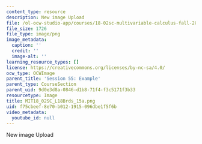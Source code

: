 ```yaml
---
content_type: resource
description: New image Upload
file: /ol-ocw-studio-app/courses/18-02sc-multivariable-calculus-fall-2010/f75cbeef8e70b0121915096dbe1f5f6b_MIT18_02SC_L18Brds_15a.png
file_size: 1726
file_type: image/png
image_metadata:
  caption: ''
  credit: ''
  image-alt: ''
learning_resource_types: []
license: https://creativecommons.org/licenses/by-nc-sa/4.0/
ocw_type: OCWImage
parent_title: 'Session 55: Example'
parent_type: CourseSection
parent_uid: 9d0e3d8a-0846-d1b8-71f4-f3c5171f3b33
resourcetype: Image
title: MIT18_02SC_L18Brds_15a.png
uid: f75cbeef-8e70-b012-1915-096dbe1f5f6b
video_metadata:
  youtube_id: null
---
```

New image Upload